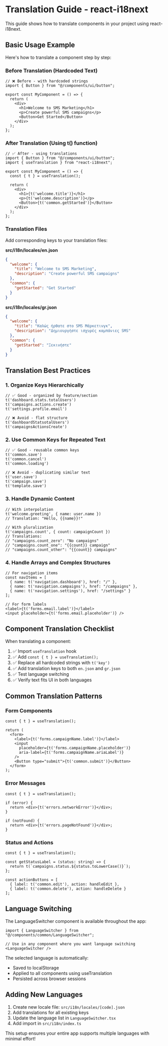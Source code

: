# Translation Guide - react-i18next

This guide shows how to translate components in your project using react-i18next.

## Basic Usage Example

Here's how to translate a component step by step:

### Before Translation (Hardcoded Text)
```tsx
// ❌ Before - with hardcoded strings
import { Button } from "@/components/ui/button";

export const MyComponent = () => {
  return (
    <div>
      <h1>Welcome to SMS Marketing</h1>
      <p>Create powerful SMS campaigns</p>
      <Button>Get Started</Button>
    </div>
  );
};
```

### After Translation (Using t() function)
```tsx
// ✅ After - using translations
import { Button } from "@/components/ui/button";
import { useTranslation } from "react-i18next";

export const MyComponent = () => {
  const { t } = useTranslation();
  
  return (
    <div>
      <h1>{t('welcome.title')}</h1>
      <p>{t('welcome.description')}</p>
      <Button>{t('common.getStarted')}</Button>
    </div>
  );
};
```

### Translation Files
Add corresponding keys to your translation files:

**src/i18n/locales/en.json**
```json
{
  "welcome": {
    "title": "Welcome to SMS Marketing",
    "description": "Create powerful SMS campaigns"
  },
  "common": {
    "getStarted": "Get Started"
  }
}
```

**src/i18n/locales/gr.json**
```json
{
  "welcome": {
    "title": "Καλώς ήρθατε στο SMS Μάρκετινγκ",
    "description": "Δημιουργήστε ισχυρές καμπάνιες SMS"
  },
  "common": {
    "getStarted": "Ξεκινήστε"
  }
}
```

## Translation Best Practices

### 1. Organize Keys Hierarchically
```tsx
// ✅ Good - organized by feature/section
t('dashboard.stats.totalUsers')
t('campaigns.actions.create')
t('settings.profile.email')

// ❌ Avoid - flat structure
t('dashboardStatsotalUsers')
t('campaignsActionsCreate')
```

### 2. Use Common Keys for Repeated Text
```tsx
// ✅ Good - reusable common keys
t('common.save')
t('common.cancel')
t('common.loading')

// ❌ Avoid - duplicating similar text
t('user.save')
t('campaign.save')
t('template.save')
```

### 3. Handle Dynamic Content
```tsx
// With interpolation
t('welcome.greeting', { name: user.name })
// Translation: "Hello, {{name}}!"

// With pluralization
t('campaigns.count', { count: campaignCount })
// Translations: 
// "campaigns.count_zero": "No campaigns"
// "campaigns.count_one": "{{count}} campaign"
// "campaigns.count_other": "{{count}} campaigns"
```

### 4. Handle Arrays and Complex Structures
```tsx
// For navigation items
const navItems = [
  { name: t('navigation.dashboard'), href: "/" },
  { name: t('navigation.campaigns'), href: "/campaigns" },
  { name: t('navigation.settings'), href: "/settings" }
];

// For form labels
<label>{t('forms.email.label')}</label>
<input placeholder={t('forms.email.placeholder')} />
```

## Component Translation Checklist

When translating a component:

1. ✅ Import `useTranslation` hook
2. ✅ Add `const { t } = useTranslation();`
3. ✅ Replace all hardcoded strings with `t('key')`
4. ✅ Add translation keys to both `en.json` and `gr.json`
5. ✅ Test language switching
6. ✅ Verify text fits UI in both languages

## Common Translation Patterns

### Form Components
```tsx
const { t } = useTranslation();

return (
  <form>
    <label>{t('forms.campaignName.label')}</label>
    <input 
      placeholder={t('forms.campaignName.placeholder')}
      aria-label={t('forms.campaignName.ariaLabel')}
    />
    <Button type="submit">{t('common.submit')}</Button>
  </form>
);
```

### Error Messages
```tsx
const { t } = useTranslation();

if (error) {
  return <div>{t('errors.networkError')}</div>;
}

if (notFound) {
  return <div>{t('errors.pageNotFound')}</div>;
}
```

### Status and Actions
```tsx
const { t } = useTranslation();

const getStatusLabel = (status: string) => {
  return t(`campaigns.status.${status.toLowerCase()}`);
};

const actionButtons = [
  { label: t('common.edit'), action: handleEdit },
  { label: t('common.delete'), action: handleDelete }
];
```

## Language Switching

The LanguageSwitcher component is available throughout the app:

```tsx
import { LanguageSwitcher } from "@/components/common/LanguageSwitcher";

// Use in any component where you want language switching
<LanguageSwitcher />
```

The selected language is automatically:
- Saved to localStorage
- Applied to all components using useTranslation
- Persisted across browser sessions

## Adding New Languages

1. Create new locale file: `src/i18n/locales/[code].json`
2. Add translations for all existing keys
3. Update the language list in `LanguageSwitcher.tsx`
4. Add import in `src/i18n/index.ts`

This setup ensures your entire app supports multiple languages with minimal effort!